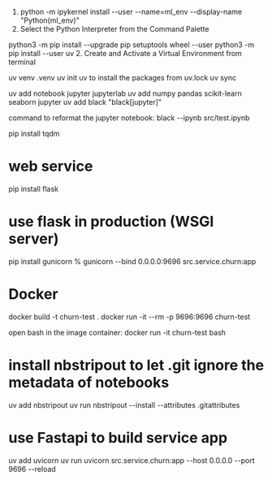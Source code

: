 1. python -m ipykernel install --user --name=ml_env --display-name "Python(ml_env)"
1. Select the Python Interpreter from the Command Palette

python3 -m pip install --upgrade pip setuptools wheel --user
python3 -m pip install --user uv
2. Create and Activate a Virtual Environment from terminal
  
   uv venv .venv
   uv init
   uv
   to install the packages from uv.lock
   uv sync  

uv add notebook jupyter jupyterlab
uv add numpy pandas scikit-learn seaborn jupyter
uv add black "black[jupyter]"

command to reformat the jupyter notebook:
 black --ipynb  src/test.ipynb

pip install tqdm

# web service
pip install flask

# use flask in production (WSGI server)
pip install gunicorn
% gunicorn --bind 0.0.0.0:9696 src.service.churn:app

# Docker
docker build -t churn-test .
docker run -it --rm -p 9696:9696 churn-test

open bash in the image container:
docker run -it churn-test bash
 
# install nbstripout to let .git ignore the metadata of notebooks
uv add nbstripout
uv run nbstripout --install --attributes .gitattributes

# use Fastapi to build service app
uv add uvicorn
uv run uvicorn src.service.churn:app --host 0.0.0.0 --port 9696 --reload